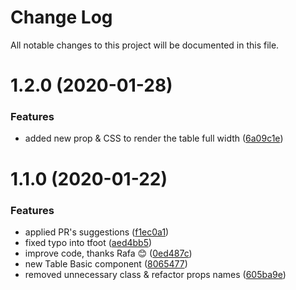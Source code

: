 # Change Log

All notable changes to this project will be documented in this file.

# 1.2.0 (2020-01-28)


### Features

* added new prop & CSS to render the table full width ([6a09c1e](https://github.com/SUI-Components/schibsted-spain-components/commit/6a09c1e8acf613e3dc3eca8c0d10fe54cdf8a043))



# 1.1.0 (2020-01-22)


### Features

* applied PR's suggestions ([f1ec0a1](https://github.com/SUI-Components/schibsted-spain-components/commit/f1ec0a10d3fd174f860fe745ad371b83266a66c9))
* fixed typo into tfoot ([aed4bb5](https://github.com/SUI-Components/schibsted-spain-components/commit/aed4bb5612c6b1f50e87f4b2db2a2a4355b8e059))
* improve code, thanks Rafa 😊 ([0ed487c](https://github.com/SUI-Components/schibsted-spain-components/commit/0ed487cabf88a141f345ff41e0878c2559436e6a))
* new Table Basic component ([8065477](https://github.com/SUI-Components/schibsted-spain-components/commit/8065477c38f158a2fd5c456f15c33a996aa07e5a))
* removed unnecessary class & refactor props names ([605ba9e](https://github.com/SUI-Components/schibsted-spain-components/commit/605ba9ebad5f1f83781c9a8128be546ddb83cc85))



